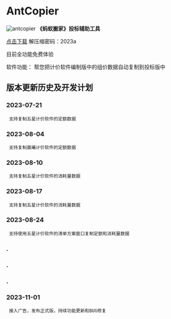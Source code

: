 # AntCopier
![antcopier](https://github.com/tenderoffer/antcopier/assets/140397303/c25b4b4e-86be-45fd-a541-0e2855345282)
**《蚂蚁搬家》投标辅助工具**

[点击下载](https://raw.githubusercontent.com/tenderoffer/AntCopier/main/蚂蚁搬家投标辅助工具.rar)
解压缩密码：2023a

目前全功能免费体验

软件功能：
   帮您把计价软件编制版中的组价数据自动复制到投标版中

## 版本更新历史及开发计划
### 2023-07-21
     支持复制五星计价软件的定额数据
### 2023-08-04 
     支持复制晨曦计价软件的定额数据
### 2023-08-10
     支持复制五星计价软件的消耗量数据
### 2023-08-17
     支持复制五星计价软件的消耗量数据
### 2023-08-24
     支持使用五星计价软件的清单方案窗口复制定额和消耗量数据
### .
### .
### .
### 2023-11-01
     接入广告，发布正式版，持续功能更新和BUG修复   



